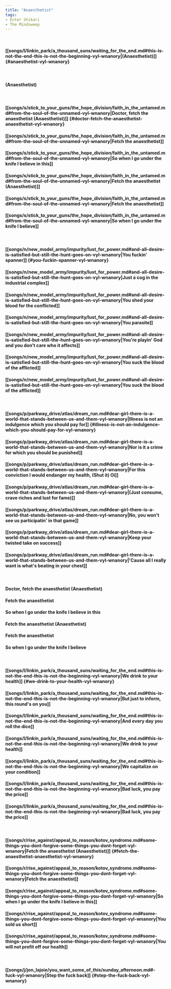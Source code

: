 ```yaml
---
title: "Anaesthetist"
tags:
- Enter Shikari
- The Mindsweep
---
```

&nbsp;
#### [[songs/l/linkin_park/a_thousand_suns/waiting_for_the_end.md#this-is-not-the-end-this-is-not-the-beginning-vyl-wnanory|(Anaesthetist)]] {#anaesthetist-vyl-wnanory}
&nbsp;
#### (Anaesthetist)
&nbsp;
#### [[songs/s/stick_to_your_guns/the_hope_division/faith_in_the_untamed.md#from-the-soul-of-the-unnamed-vyl-wnanory|Doctor, fetch the anaesthetist (Anaesthetist)]] {#doctor-fetch-the-anaesthetist-anaesthetist-vyl-wnanory}
#### [[songs/s/stick_to_your_guns/the_hope_division/faith_in_the_untamed.md#from-the-soul-of-the-unnamed-vyl-wnanory|Fetch the anaesthetist]]
#### [[songs/s/stick_to_your_guns/the_hope_division/faith_in_the_untamed.md#from-the-soul-of-the-unnamed-vyl-wnanory|So when I go under the knife I believe in this]]
#### [[songs/s/stick_to_your_guns/the_hope_division/faith_in_the_untamed.md#from-the-soul-of-the-unnamed-vyl-wnanory|Fetch the anaesthetist (Anaesthetist)]]
#### [[songs/s/stick_to_your_guns/the_hope_division/faith_in_the_untamed.md#from-the-soul-of-the-unnamed-vyl-wnanory|Fetch the anaesthetist]]
#### [[songs/s/stick_to_your_guns/the_hope_division/faith_in_the_untamed.md#from-the-soul-of-the-unnamed-vyl-wnanory|So when I go under the knife I believe]]
&nbsp;
#### [[songs/n/new_model_army/impurity/lust_for_power.md#and-all-desire-is-satisfied-but-still-the-hunt-goes-on-vyl-wnanory|You fuckin' spanner]] {#you-fuckin-spanner-vyl-wnanory}
#### [[songs/n/new_model_army/impurity/lust_for_power.md#and-all-desire-is-satisfied-but-still-the-hunt-goes-on-vyl-wnanory|Just a cog in the industrial complex]]
#### [[songs/n/new_model_army/impurity/lust_for_power.md#and-all-desire-is-satisfied-but-still-the-hunt-goes-on-vyl-wnanory|You shed your blood for the conflicted]]
#### [[songs/n/new_model_army/impurity/lust_for_power.md#and-all-desire-is-satisfied-but-still-the-hunt-goes-on-vyl-wnanory|You parasite]]
#### [[songs/n/new_model_army/impurity/lust_for_power.md#and-all-desire-is-satisfied-but-still-the-hunt-goes-on-vyl-wnanory|You're playin' God and you don't care who it affects]]
#### [[songs/n/new_model_army/impurity/lust_for_power.md#and-all-desire-is-satisfied-but-still-the-hunt-goes-on-vyl-wnanory|You suck the blood of the afflicted]]
#### [[songs/n/new_model_army/impurity/lust_for_power.md#and-all-desire-is-satisfied-but-still-the-hunt-goes-on-vyl-wnanory|You suck the blood of the afflicted]]
&nbsp;
#### [[songs/p/parkway_drive/atlas/dream_run.md#dear-girl-there-is-a-world-that-stands-between-us-and-them-vyl-wnanory|Illness is not an indulgence which you should pay for]] {#illness-is-not-an-indulgence-which-you-should-pay-for-vyl-wnanory}
#### [[songs/p/parkway_drive/atlas/dream_run.md#dear-girl-there-is-a-world-that-stands-between-us-and-them-vyl-wnanory|Nor is it a crime for which you should be punished]]
#### [[songs/p/parkway_drive/atlas/dream_run.md#dear-girl-there-is-a-world-that-stands-between-us-and-them-vyl-wnanory|For this conviction I would endanger my health, (Shut it) Oi]]
#### [[songs/p/parkway_drive/atlas/dream_run.md#dear-girl-there-is-a-world-that-stands-between-us-and-them-vyl-wnanory|(Just consume, crave riches and lust for fame)]]
#### [[songs/p/parkway_drive/atlas/dream_run.md#dear-girl-there-is-a-world-that-stands-between-us-and-them-vyl-wnanory|No, you won't see us participatin' in that game]]
#### [[songs/p/parkway_drive/atlas/dream_run.md#dear-girl-there-is-a-world-that-stands-between-us-and-them-vyl-wnanory|Keep your twisted take on success]]
#### [[songs/p/parkway_drive/atlas/dream_run.md#dear-girl-there-is-a-world-that-stands-between-us-and-them-vyl-wnanory|'Cause all I really want is what's beating in your chest]]
&nbsp;
#### Doctor, fetch the anaesthetist (Anaesthetist)
#### Fetch the anaesthetist
#### So when I go under the knife I believe in this
#### Fetch the anaesthetist (Anaesthetist)
#### Fetch the anaesthetist
#### So when I go under the knife I believe
&nbsp;
#### [[songs/l/linkin_park/a_thousand_suns/waiting_for_the_end.md#this-is-not-the-end-this-is-not-the-beginning-vyl-wnanory|We drink to your health]] {#we-drink-to-your-health-vyl-wnanory}
#### [[songs/l/linkin_park/a_thousand_suns/waiting_for_the_end.md#this-is-not-the-end-this-is-not-the-beginning-vyl-wnanory|But just to inform, this round's on you]]
#### [[songs/l/linkin_park/a_thousand_suns/waiting_for_the_end.md#this-is-not-the-end-this-is-not-the-beginning-vyl-wnanory|And every day you roll the dice]]
#### [[songs/l/linkin_park/a_thousand_suns/waiting_for_the_end.md#this-is-not-the-end-this-is-not-the-beginning-vyl-wnanory|We drink to your health]]
#### [[songs/l/linkin_park/a_thousand_suns/waiting_for_the_end.md#this-is-not-the-end-this-is-not-the-beginning-vyl-wnanory|We capitalize on your condition]]
#### [[songs/l/linkin_park/a_thousand_suns/waiting_for_the_end.md#this-is-not-the-end-this-is-not-the-beginning-vyl-wnanory|Bad luck, you pay the price]]
#### [[songs/l/linkin_park/a_thousand_suns/waiting_for_the_end.md#this-is-not-the-end-this-is-not-the-beginning-vyl-wnanory|Bad luck, you pay the price]]
&nbsp;
#### [[songs/r/rise_against/appeal_to_reason/kotov_syndrome.md#some-things-you-dont-forgive-some-things-you-dont-forget-vyl-wnanory|Fetch the anaesthetist (Anaesthetist)]] {#fetch-the-anaesthetist-anaesthetist-vyl-wnanory}
#### [[songs/r/rise_against/appeal_to_reason/kotov_syndrome.md#some-things-you-dont-forgive-some-things-you-dont-forget-vyl-wnanory|Fetch the anaesthetist]]
#### [[songs/r/rise_against/appeal_to_reason/kotov_syndrome.md#some-things-you-dont-forgive-some-things-you-dont-forget-vyl-wnanory|So when I go under the knife I believe in this]]
#### [[songs/r/rise_against/appeal_to_reason/kotov_syndrome.md#some-things-you-dont-forgive-some-things-you-dont-forget-vyl-wnanory|You sold us short]]
#### [[songs/r/rise_against/appeal_to_reason/kotov_syndrome.md#some-things-you-dont-forgive-some-things-you-dont-forget-vyl-wnanory|You will not profit off our health]]
&nbsp;
#### [[songs/j/jon_lajoie/you_want_some_of_this/sunday_afternoon.md#-fuck-vyl-wnanory|Step the fuck back]] {#step-the-fuck-back-vyl-wnanory}
